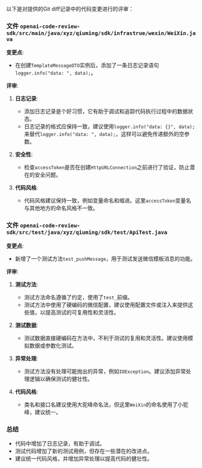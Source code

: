 以下是对提供的Git diff记录中的代码变更进行的评审：

### 文件 `openai-code-review-sdk/src/main/java/xyz/qiuming/sdk/infrastrue/wexin/WeiXin.java`

**变更点**:
- 在创建`TemplateMessageDTO`实例后，添加了一条日志记录语句`logger.info("data: ", data);`。

**评审**:

1. **日志记录**:
   - 添加日志记录是个好习惯，它有助于调试和追踪代码执行过程中的数据状态。
   - 日志记录的格式应保持一致，建议使用`logger.info("data: {}", data);`来替代`logger.info("data: ", data);`，这样可以避免传递额外的空参数。

2. **安全性**:
   - 检查`accessToken`是否在创建`HttpURLConnection`之前进行了验证，防止潜在的安全问题。

3. **代码风格**:
   - 代码风格建议保持一致，例如变量命名和缩进。这里`accessToken`变量名与其他地方的命名风格不一致。

### 文件 `openai-code-review-sdk/src/test/java/xyz/qiuming/sdk/test/ApiTest.java`

**变更点**:
- 新增了一个测试方法`test_pushMessage`，用于测试发送微信模板消息的功能。

**评审**:

1. **测试方法**:
   - 测试方法命名遵循了约定，使用了`test_`前缀。
   - 测试方法中使用了硬编码的微信配置，建议使用配置文件或注入来提供这些值，以提高测试的可复用性和灵活性。

2. **测试数据**:
   - 测试数据直接硬编码在方法中，不利于测试的复用和灵活性。建议使用模拟数据或参数化测试。

3. **异常处理**:
   - 测试方法没有处理可能抛出的异常，例如`IOException`。建议添加异常处理逻辑以确保测试的健壮性。

4. **代码风格**:
   - 类名和接口名建议使用大驼峰命名法，但这里`WeiXin`的命名使用了小驼峰，建议统一。

### 总结

- 代码中增加了日志记录，有助于调试。
- 测试代码增加了新的测试用例，但存在一些潜在的改进点。
- 建议统一代码风格，并增加异常处理以提高代码的健壮性。
